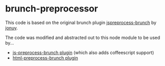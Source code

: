 # brunch-preprocessor
This code is based on the original brunch plugin [jspreprocess-brunch](https://github.com/jonuy/jspreprocess-brunch) by [jonuy](https://github.com/jonuy).

The code was modified and abstracted out to this node module to be used by...
* [js-preprocess-brunch plugin](https://github.com/walts81/js-preprocess-brunch) (which also adds coffeescript support)
* [html-preprocess-brunch plugin](https://github.com/walts81/html-preprocess-brunch)